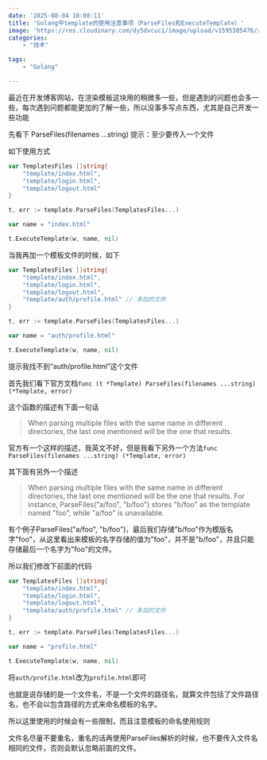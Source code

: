 ```yaml
---
date: '2025-08-04 18:08:11'
title: 'Golang中template的使用注意事项（ParseFiles和ExecuteTemplate）'
image: 'https://res.cloudinary.com/dy5dvcuc1/image/upload/v1595385476/xiaorongmao/golang.jpg'
categories:
    - "技术"

tags:
    - "Golang"

---
```


最近在开发博客网站，在渲染模板这块用的稍微多一些，但是遇到的问题也会多一些，每次遇到问题都能更加的了解一些，所以没事多写点东西，尤其是自己开发一些功能

先看下 ParseFiles(filenames ...string) 提示：至少要传入一个文件

如下使用方式

```go
var TemplatesFiles []string{
	"template/index.html",
	"template/login.html",
	"template/logout.html"
}

t, err := template.ParseFiles(TemplatesFiles...)

var name = "index.html"

t.ExecuteTemplate(w, name, nil)
```

当我再加一个模板文件的时候，如下

```go
var TemplatesFiles []string{
	"template/index.html",
	"template/login.html",
	"template/logout.html",
	"template/auth/profile.html" // 多加的文件
}

t, err := template.ParseFiles(TemplatesFiles...)

var name = "auth/profile.html"

t.ExecuteTemplate(w, name, nil)
```

提示我找不到“auth/profile.html”这个文件

首先我们看下官方文档`func (t *Template) ParseFiles(filenames ...string) (*Template, error)`

这个函数的描述有下面一句话

> When parsing multiple files with the same name in different directories, the last one mentioned will be the one that results.

官方有一个这样的描述，我英文不好，但是我看下另外一个方法`func ParseFiles(filenames ...string) (*Template, error)`

其下面有另外一个描述

> When parsing multiple files with the same name in different directories, the last one mentioned will be the one that results. For instance, ParseFiles("a/foo", "b/foo") stores "b/foo" as the template named "foo", while "a/foo" is unavailable.

有个例子ParseFiles("a/foo", "b/foo")，最后我们存储"b/foo"作为模版名字"foo"，从这里看出来模板的名字存储的值为"foo"，并不是"b/foo"，并且只能存储最后一个名字为"foo"的文件。

所以我们修改下前面的代码

```go
var TemplatesFiles []string{
	"template/index.html",
	"template/login.html",
	"template/logout.html",
	"template/auth/profile.html" // 多加的文件
}

t, err := template.ParseFiles(TemplatesFiles...)

var name = "profile.html"

t.ExecuteTemplate(w, name, nil)
```

将`auth/profile.html`改为`profile.html`即可

也就是说存储的是一个文件名，不是一个文件的路径名，就算文件包括了文件路径名，也不会以包含路径的方式来命名模板的名字。

所以这里使用的时候会有一些限制，而且注意模板的命名使用规则

文件名尽量不要重名，重名的话再使用ParseFiles解析的时候，也不要传入文件名相同的文件，否则会默认忽略前面的文件。
